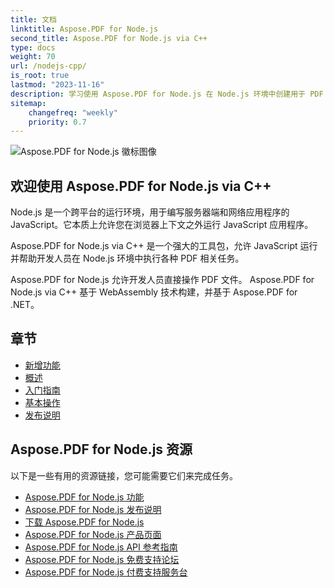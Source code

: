 ```yaml
---
title: 文档
linktitle: Aspose.PDF for Node.js
second_title: Aspose.PDF for Node.js via C++
type: docs
weight: 70
url: /nodejs-cpp/
is_root: true
lastmod: "2023-11-16"
description: 学习使用 Aspose.PDF for Node.js 在 Node.js 环境中创建用于 PDF 文档处理的应用程序。
sitemap:
    changefreq: "weekly"
    priority: 0.7
---
```


![Aspose.PDF for Node.js 徽标图像](aspose_pdf-for-nodejs-cpp.png)

## 欢迎使用 Aspose.PDF for Node.js via C++

Node.js 是一个跨平台的运行环境，用于编写服务器端和网络应用程序的 JavaScript。它本质上允许您在浏览器上下文之外运行 JavaScript 应用程序。

Aspose.PDF for Node.js via C++ 是一个强大的工具包，允许 JavaScript 运行并帮助开发人员在 Node.js 环境中执行各种 PDF 相关任务。

Aspose.PDF for Node.js 允许开发人员直接操作 PDF 文件。
 Aspose.PDF for Node.js via C++ 基于 WebAssembly 技术构建，并基于 Aspose.PDF for .NET。

## 章节

- [新增功能](/pdf/nodejs-cpp/whatsnew/)
- [概述](/pdf/nodejs-cpp/overview/)
- [入门指南](/pdf/nodejs-cpp/get-started/)
- [基本操作](/pdf/nodejs-cpp/basic-operations/)
- [发布说明](https://releases.aspose.com/pdf/nodejscpp/release-notes/)

## Aspose.PDF for Node.js 资源

以下是一些有用的资源链接，您可能需要它们来完成任务。

- [Aspose.PDF for Node.js 功能](/pdf/nodejs-cpp/key-features/)
- [Aspose.PDF for Node.js 发布说明](https://releases.aspose.com/pdf/nodejscpp/release-notes/)
- [下载 Aspose.PDF for Node.js](https://releases.aspose.com/pdf/nodejscpp/)
- [Aspose.PDF for Node.js 产品页面](https://products.aspose.com/pdf/nodejs-cpp/)
- [Aspose.PDF for Node.js API 参考指南](https://reference.aspose.com/pdf/nodejs-cpp/)
- [Aspose.PDF for Node.js 免费支持论坛](https://forum.aspose.com/c/pdf/10)
- [Aspose.PDF for Node.js 付费支持服务台](https://helpdesk.aspose.com/)